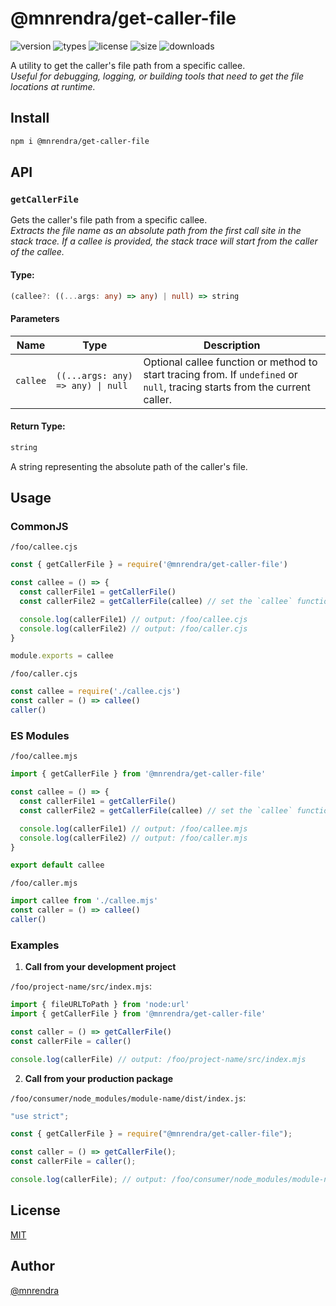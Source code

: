 # @mnrendra/get-caller-file

![version](https://img.shields.io/npm/v/@mnrendra/get-caller-file)
![types](https://img.shields.io/npm/types/@mnrendra/get-caller-file)
![license](https://img.shields.io/npm/l/@mnrendra/get-caller-file)
![size](https://img.shields.io/npm/unpacked-size/@mnrendra/get-caller-file)
![downloads](https://img.shields.io/npm/dm/@mnrendra/get-caller-file)

A utility to get the caller's file path from a specific callee.<br/>
*Useful for debugging, logging, or building tools that need to get the file locations at runtime.*

## Install
```bash
npm i @mnrendra/get-caller-file
```

## API

### **`getCallerFile`**
Gets the caller's file path from a specific callee.<br/>
*Extracts the file name as an absolute path from the first call site in the stack trace. If a callee is provided, the stack trace will start from the caller of the callee.*<br/>

#### **Type**:
```typescript
(callee?: ((...args: any) => any) | null) => string
```

#### Parameters

| Name      | Type                              | Description                                                                                                                 |
|-----------|-----------------------------------|-----------------------------------------------------------------------------------------------------------------------------|
| `callee`  | `((...args: any) => any) \| null` | Optional callee function or method to start tracing from. If `undefined` or `null`, tracing starts from the current caller. |

#### **Return Type**:
```typescript
string
```
A string representing the absolute path of the caller's file.

## Usage

### **CommonJS**

`/foo/callee.cjs`
```javascript
const { getCallerFile } = require('@mnrendra/get-caller-file')

const callee = () => {
  const callerFile1 = getCallerFile()
  const callerFile2 = getCallerFile(callee) // set the `callee` function as the callee.

  console.log(callerFile1) // output: /foo/callee.cjs
  console.log(callerFile2) // output: /foo/caller.cjs
}

module.exports = callee
```
`/foo/caller.cjs`
```javascript
const callee = require('./callee.cjs')
const caller = () => callee()
caller()
```

### **ES Modules**

`/foo/callee.mjs`
```javascript
import { getCallerFile } from '@mnrendra/get-caller-file'

const callee = () => {
  const callerFile1 = getCallerFile()
  const callerFile2 = getCallerFile(callee) // set the `callee` function as the callee.

  console.log(callerFile1) // output: /foo/callee.mjs
  console.log(callerFile2) // output: /foo/caller.mjs
}

export default callee
```
`/foo/caller.mjs`
```javascript
import callee from './callee.mjs'
const caller = () => callee()
caller()
```

### Examples

1. **Call from your development project**

`/foo/project-name/src/index.mjs`:
```javascript
import { fileURLToPath } from 'node:url'
import { getCallerFile } from '@mnrendra/get-caller-file'

const caller = () => getCallerFile()
const callerFile = caller()

console.log(callerFile) // output: /foo/project-name/src/index.mjs
```

2. **Call from your production package**

`/foo/consumer/node_modules/module-name/dist/index.js`:
```javascript
"use strict";

const { getCallerFile } = require("@mnrendra/get-caller-file");

const caller = () => getCallerFile();
const callerFile = caller();

console.log(callerFile); // output: /foo/consumer/node_modules/module-name/dist/index.js
```

## License
[MIT](https://github.com/mnrendra/get-caller-file/blob/HEAD/LICENSE)

## Author
[@mnrendra](https://github.com/mnrendra)
